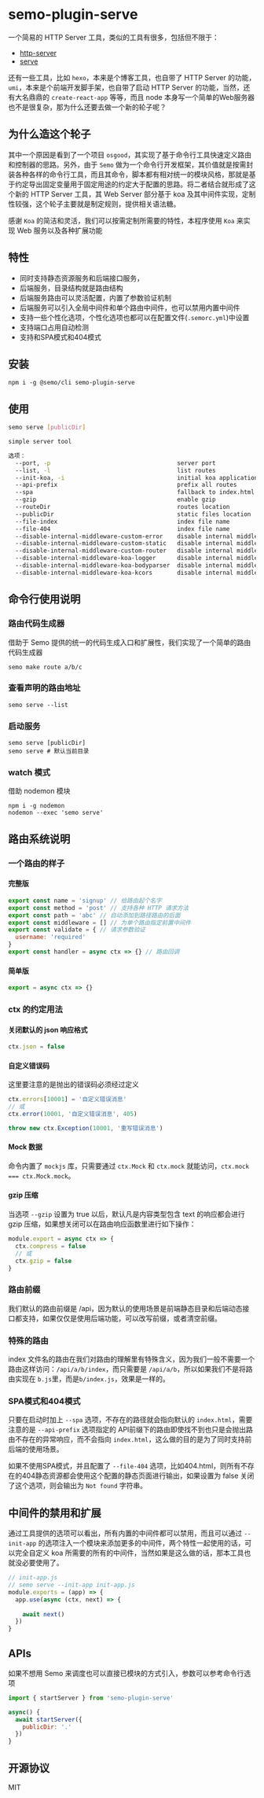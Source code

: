 # semo-plugin-serve

一个简易的 HTTP Server 工具，类似的工具有很多，包括但不限于：

* [http-server](https://www.npmjs.com/package/http-server)
* [serve](https://www.npmjs.com/package/serve)

还有一些工具，比如 `hexo`，本来是个博客工具，也自带了 HTTP Server 的功能，`umi`，本来是个前端开发脚手架，也自带了启动 HTTP Server 的功能，当然，还有大名鼎鼎的 `create-react-app` 等等，而且 node 本身写一个简单的Web服务器也不是很复杂，那为什么还要去做一个新的轮子呢？

## 为什么造这个轮子

其中一个原因是看到了一个项目 `osgood`，其实现了基于命令行工具快速定义路由和控制器的思路。另外，由于 `Semo` 做为一个命令行开发框架，其价值就是按需封装各种各样的命令行工具，而且其命令，脚本都有相对统一的模块风格，那就是基于约定导出固定变量用于固定用途的约定大于配置的思路。将二者结合就形成了这个新的 HTTP Server 工具，其 Web Server 部分基于 koa 及其中间件实现，定制性较强，这个轮子主要就是制定规则，提供相关语法糖。

感谢 `Koa` 的简洁和灵活，我们可以按需定制所需要的特性，本程序使用 `Koa` 来实现 Web 服务以及各种扩展功能

## 特性

* 同时支持静态资源服务和后端接口服务，
* 后端服务，目录结构就是路由结构
* 后端服务路由可以灵活配置，内置了参数验证机制
* 后端服务可以引入全局中间件和单个路由中间件，也可以禁用内置中间件
* 支持一些个性化选项，个性化选项也都可以在配置文件(`.semorc.yml`)中设置
* 支持端口占用自动检测
* 支持和SPA模式和404模式

## 安装

```
npm i -g @semo/cli semo-plugin-serve
```

## 使用

```bash
semo serve [publicDir]

simple server tool

选项：
  --port, -p                                    server port                                              [默认值: false]
  --list, -l                                    list routes
  --init-koa, -i                                initial koa application                                  [默认值: false]
  --api-prefix                                  prefix all routes                                       [默认值: "/api"]
  --spa                                         fallback to index.html
  --gzip                                        enable gzip
  --routeDir                                    routes location
  --publicDir                                   static files location
  --file-index                                  index file name                                   [默认值: "index.html"]
  --file-404                                    index file name                                          [默认值: false]
  --disable-internal-middleware-custom-error    disable internal middleware custom error
  --disable-internal-middleware-custom-static   disable internal middleware custom static
  --disable-internal-middleware-custom-router   disable internal middleware custom router
  --disable-internal-middleware-koa-logger      disable internal middleware koa-logger
  --disable-internal-middleware-koa-bodyparser  disable internal middleware koa-bodyparser
  --disable-internal-middleware-koa-kcors       disable internal middleware kcors
```

## 命令行使用说明

### 路由代码生成器

借助于 Semo 提供的统一的代码生成入口和扩展性，我们实现了一个简单的路由代码生成器

```
semo make route a/b/c
```

### 查看声明的路由地址

```
semo serve --list
```

### 启动服务

```
semo serve [publicDir]
semo serve # 默认当前目录
```

### watch 模式

借助 nodemon 模块

```
npm i -g nodemon
nodemon --exec 'semo serve'
```

## 路由系统说明

### 一个路由的样子

#### 完整版

```js
export const name = 'signup' // 给路由起个名字
export const method = 'post' // 支持各种 HTTP 请求方法
export const path = 'abc' // 自动添加到路径路由的后面
export const middleware = [] // 为单个路由指定前置中间件
export const validate = { // 请求参数验证
  username: 'required'
}
export const handler = async ctx => {} // 路由回调
```

#### 简单版

```js
export = async ctx => {}
```

### ctx 的约定用法

#### 关闭默认的 json 响应格式

```js
ctx.json = false
```

#### 自定义错误码

这里要注意的是抛出的错误码必须经过定义

```js
ctx.errors[10001] = '自定义错误消息'
// 或
ctx.error(10001, '自定义错误消息', 405)

throw new ctx.Exception(10001, '重写错误消息')
```

#### Mock 数据

命令内置了 `mockjs` 库，只需要通过 `ctx.Mock` 和 `ctx.mock` 就能访问，`ctx.mock === ctx.Mock.mock`。

#### gzip 压缩

当选项 `--gzip` 设置为 true 以后，默认凡是内容类型包含 text 的响应都会进行 gzip 压缩，如果想关闭可以在路由响应函数里进行如下操作：

```js
module.export = async ctx => {
  ctx.compress = false
  // 或
  ctx.gzip = false
}
```

### 路由前缀

我们默认的路由前缀是 /api，因为默认的使用场景是前端静态目录和后端动态接口都支持，如果仅仅是使用后端功能，可以改写前缀，或者清空前缀。

### 特殊的路由

index 文件名的路由在我们对路由的理解里有特殊含义，因为我们一般不需要一个路由这样访问：`/api/a/b/index`，而只需要是 `/api/a/b`，所以如果我们不是将路由实现在 `b.js`里，而是`b/index.js`，效果是一样的。

### SPA模式和404模式

只要在启动时加上 `--spa` 选项，不存在的路径就会指向默认的 `index.html`，需要注意的是 `--api-prefix` 选项指定的 API前缀下的路由即使找不到也只是会抛出路由不存在的异常响应，而不会指向 `index.html`，这么做的目的是为了同时支持前后端的使用场景。

如果不使用SPA模式，并且配置了 `--file-404` 选项，比如404.html，则所有不存在的404静态资源都会使用这个配置的静态页面进行输出，如果设置为 false 关闭了这个选项，则会输出为 `Not found` 字符串。

## 中间件的禁用和扩展

通过工具提供的选项可以看出，所有内置的中间件都可以禁用，而且可以通过 `--init-app` 的选项注入一个模块来添加更多的中间件，两个特性一起使用的话，可以完全自定义 koa 所需要的所有的中间件，当然如果是这么做的话，那本工具也就没必要使用了。

```js
// init-app.js
// semo serve --init-app init-app.js
module.exports = (app) => {
  app.use(async (ctx, next) => {
    
    await next()
  })
}
```

## APIs

如果不想用 Semo 来调度也可以直接已模块的方式引入，参数可以参考命令行选项

```js
import { startServer } from 'semo-plugin-serve'

async() {
  await startServer({
    publicDir: '.'
  })
}
```

## 开源协议

MIT